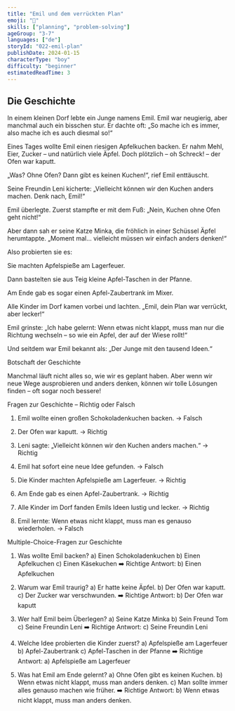 ```yaml
---
title: "Emil und dem verrückten Plan"
emoji: "📝"
skills: ["planning", "problem-solving"]
ageGroup: "3-7"
languages: ["de"]
storyId: "022-emil-plan"
publishDate: 2024-01-15
characterType: "boy"
difficulty: "beginner"
estimatedReadTime: 3
---
```


## Die Geschichte


In einem kleinen Dorf lebte ein Junge namens Emil.
Emil war neugierig, aber manchmal auch ein bisschen stur.
Er dachte oft: „So mache ich es immer, also mache ich es auch diesmal so!“

Eines Tages wollte Emil einen riesigen Apfelkuchen backen.
Er nahm Mehl, Eier, Zucker – und natürlich viele Äpfel.
Doch plötzlich – oh Schreck! – der Ofen war kaputt.

„Was? Ohne Ofen? Dann gibt es keinen Kuchen!“, rief Emil enttäuscht.

Seine Freundin Leni kicherte:
„Vielleicht können wir den Kuchen anders machen. Denk nach, Emil!“

Emil überlegte. Zuerst stampfte er mit dem Fuß:
„Nein, Kuchen ohne Ofen geht nicht!“

Aber dann sah er seine Katze Minka, die fröhlich in einer Schüssel Äpfel herumtappte.
„Moment mal… vielleicht müssen wir einfach anders denken!“

Also probierten sie es:

Sie machten Apfelspieße am Lagerfeuer.

Dann bastelten sie aus Teig kleine Apfel-Taschen in der Pfanne.

Am Ende gab es sogar einen Apfel-Zaubertrank im Mixer.

Alle Kinder im Dorf kamen vorbei und lachten.
„Emil, dein Plan war verrückt, aber lecker!“

Emil grinste:
„Ich habe gelernt: Wenn etwas nicht klappt, muss man nur die Richtung wechseln – so wie ein Apfel, der auf der Wiese rollt!“

Und seitdem war Emil bekannt als:
„Der Junge mit den tausend Ideen.“

Botschaft der Geschichte

Manchmal läuft nicht alles so, wie wir es geplant haben.
Aber wenn wir neue Wege ausprobieren und anders denken,
können wir tolle Lösungen finden – oft sogar noch bessere!

Fragen zur Geschichte – Richtig oder Falsch

1. Emil wollte einen großen Schokoladenkuchen backen. → Falsch

2. Der Ofen war kaputt. → Richtig

3. Leni sagte: „Vielleicht können wir den Kuchen anders machen.“ → Richtig

4. Emil hat sofort eine neue Idee gefunden. → Falsch

5. Die Kinder machten Apfelspieße am Lagerfeuer. → Richtig

6. Am Ende gab es einen Apfel-Zaubertrank. → Richtig

7. Alle Kinder im Dorf fanden Emils Ideen lustig und lecker. → Richtig

8. Emil lernte: Wenn etwas nicht klappt, muss man es genauso wiederholen. → Falsch

Multiple-Choice-Fragen zur Geschichte

1. Was wollte Emil backen?
a) Einen Schokoladenkuchen
b) Einen Apfelkuchen
c) Einen Käsekuchen
➡️ Richtige Antwort: b) Einen Apfelkuchen

2. Warum war Emil traurig?
a) Er hatte keine Äpfel.
b) Der Ofen war kaputt.
c) Der Zucker war verschwunden.
➡️ Richtige Antwort: b) Der Ofen war kaputt

3. Wer half Emil beim Überlegen?
a) Seine Katze Minka
b) Sein Freund Tom
c) Seine Freundin Leni
➡️ Richtige Antwort: c) Seine Freundin Leni

4. Welche Idee probierten die Kinder zuerst?
a) Apfelspieße am Lagerfeuer
b) Apfel-Zaubertrank
c) Apfel-Taschen in der Pfanne
➡️ Richtige Antwort: a) Apfelspieße am Lagerfeuer

5. Was hat Emil am Ende gelernt?
a) Ohne Ofen gibt es keinen Kuchen.
b) Wenn etwas nicht klappt, muss man anders denken.
c) Man sollte immer alles genauso machen wie früher.
➡️ Richtige Antwort: b) Wenn etwas nicht klappt, muss man anders denken.
